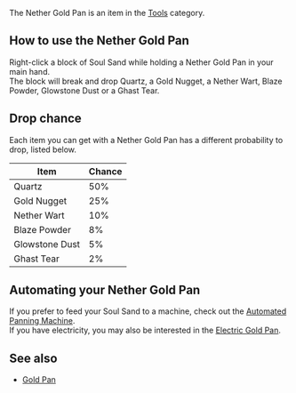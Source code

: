 The Nether Gold Pan is an item in the [Tools](https://github.com/TheBusyBiscuit/Slimefun4/wiki/Tools) category.

## How to use the Nether Gold Pan
Right-click a block of Soul Sand while holding a Nether Gold Pan in your main hand.<br>
The block will break and drop Quartz, a Gold Nugget, a Nether Wart, Blaze Powder, Glowstone Dust or a Ghast Tear.

## Drop chance
Each item you can get with a Nether Gold Pan has a different probability to drop, listed below.

| Item | Chance |
| ---- | ------ |
| Quartz | 50% |
| Gold Nugget | 25% |
| Nether Wart | 10% |
| Blaze Powder | 8% |
| Glowstone Dust | 5% |
| Ghast Tear | 2% |

## Automating your Nether Gold Pan
If you prefer to feed your Soul Sand to a machine, check out the [Automated Panning Machine](https://github.com/TheBusyBiscuit/Slimefun4/wiki/Automated-Panning-Machine).<br>
If you have electricity, you may also be interested in the [Electric Gold Pan](https://github.com/TheBusyBiscuit/Slimefun4/wiki/Electric-Gold-Pan).

## See also
* [Gold Pan](https://github.com/TheBusyBiscuit/Slimefun4/wiki/Gold-Pan)
